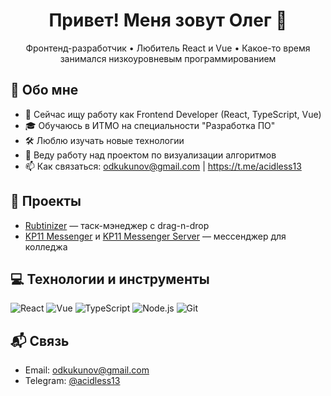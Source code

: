 <h1 align="center">Привет! Меня зовут Олег 👋</h1>

<p align="center">
  Фронтенд-разработчик • Любитель React и Vue • Какое-то время занимался низкоуровневым программированием
</p>

## 🧠 Обо мне

- 💼 Сейчас ищу работу как Frontend Developer (React, TypeScript, Vue)
- 🎓 Обучаюсь в ИТМО на специальности "Разработка ПО"
- 🛠 Люблю изучать новые технологии
- 🌱 Веду работу над проектом по визуализации алгоритмов
- 📫 Как связаться: odkukunov@gmail.com | https://t.me/acidless13

## 🚀 Проекты

- [Rubtinizer](https://github.com/acidless/rubtinizer) — таск-мэнеджер с drag-n-drop
- [KP11 Messenger](https://github.com/acidless/kp11-messneger) и [KP11 Messenger Server](https://github.com/acidless/kp11-messenger-server) — мессенджер для колледжа

## 💻 Технологии и инструменты

![React](https://img.shields.io/badge/-React-61DAFB?style=flat-square&logo=react&logoColor=white)
![Vue](https://img.shields.io/badge/Vue.js-35495E?style=flat-square&logo=vuedotjs&logoColor=4FC08D)
![TypeScript](https://img.shields.io/badge/-TypeScript-3178C6?style=flat-square&logo=typescript&logoColor=white)
![Node.js](https://img.shields.io/badge/-Node.js-339933?style=flat-square&logo=node.js&logoColor=white)
![Git](https://img.shields.io/badge/-Git-F05032?style=flat-square&logo=git&logoColor=white)

## 📬 Связь

- Email: odkukunov@gmail.com
- Telegram: [@acidless13](https://t.me/acidless13)
